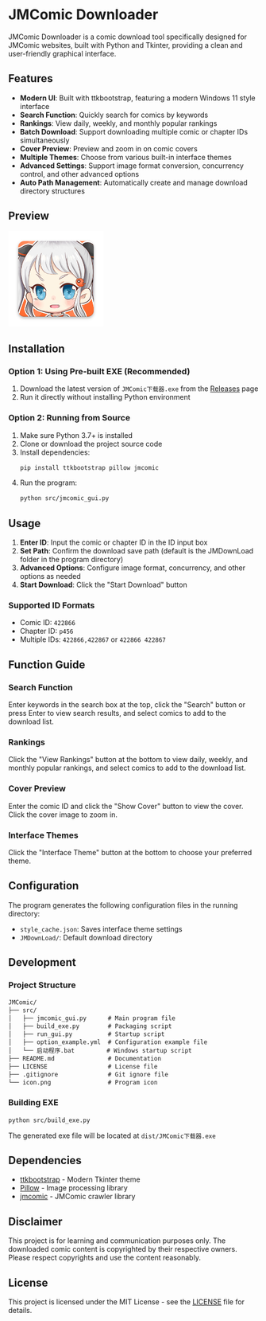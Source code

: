 # JMComic Downloader

JMComic Downloader is a comic download tool specifically designed for JMComic websites, built with Python and Tkinter, providing a clean and user-friendly graphical interface.

## Features

- **Modern UI**: Built with ttkbootstrap, featuring a modern Windows 11 style interface
- **Search Function**: Quickly search for comics by keywords
- **Rankings**: View daily, weekly, and monthly popular rankings
- **Batch Download**: Support downloading multiple comic or chapter IDs simultaneously
- **Cover Preview**: Preview and zoom in on comic covers
- **Multiple Themes**: Choose from various built-in interface themes
- **Advanced Settings**: Support image format conversion, concurrency control, and other advanced options
- **Auto Path Management**: Automatically create and manage download directory structures

## Preview

![Main Interface](icon.png)

## Installation

### Option 1: Using Pre-built EXE (Recommended)

1. Download the latest version of `JMComic下载器.exe` from the [Releases](https://github.com/your-username/jmcomic-downloader/releases) page
2. Run it directly without installing Python environment

### Option 2: Running from Source

1. Make sure Python 3.7+ is installed
2. Clone or download the project source code
3. Install dependencies:
   ```bash
   pip install ttkbootstrap pillow jmcomic
   ```
4. Run the program:
   ```bash
   python src/jmcomic_gui.py
   ```

## Usage

1. **Enter ID**: Input the comic or chapter ID in the ID input box
2. **Set Path**: Confirm the download save path (default is the JMDownLoad folder in the program directory)
3. **Advanced Options**: Configure image format, concurrency, and other options as needed
4. **Start Download**: Click the "Start Download" button

### Supported ID Formats

- Comic ID: `422866`
- Chapter ID: `p456`
- Multiple IDs: `422866,422867` or `422866 422867`

## Function Guide

### Search Function
Enter keywords in the search box at the top, click the "Search" button or press Enter to view search results, and select comics to add to the download list.

### Rankings
Click the "View Rankings" button at the bottom to view daily, weekly, and monthly popular rankings, and select comics to add to the download list.

### Cover Preview
Enter the comic ID and click the "Show Cover" button to view the cover. Click the cover image to zoom in.

### Interface Themes
Click the "Interface Theme" button at the bottom to choose your preferred theme.

## Configuration

The program generates the following configuration files in the running directory:

- `style_cache.json`: Saves interface theme settings
- `JMDownLoad/`: Default download directory

## Development

### Project Structure

```
JMComic/
├── src/
│   ├── jmcomic_gui.py      # Main program file
│   ├── build_exe.py        # Packaging script
│   ├── run_gui.py          # Startup script
│   ├── option_example.yml  # Configuration example file
│   └── 启动程序.bat         # Windows startup script
├── README.md               # Documentation
├── LICENSE                 # License file
├── .gitignore              # Git ignore file
└── icon.png                # Program icon
```

### Building EXE

```bash
python src/build_exe.py
```

The generated exe file will be located at `dist/JMComic下载器.exe`

## Dependencies

- [ttkbootstrap](https://github.com/israel-dryer/ttkbootstrap) - Modern Tkinter theme
- [Pillow](https://python-pillow.org/) - Image processing library
- [jmcomic](https://github.com/hect0x7/JMComic-Crawler-Python) - JMComic crawler library

## Disclaimer

This project is for learning and communication purposes only. The downloaded comic content is copyrighted by their respective owners. Please respect copyrights and use the content reasonably.

## License

This project is licensed under the MIT License - see the [LICENSE](LICENSE) file for details.